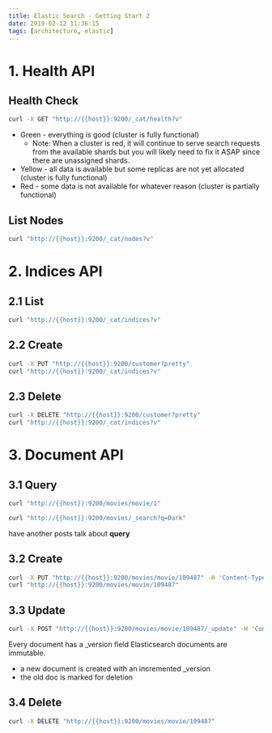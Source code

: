 ```yaml
---
title: Elastic Search - Getting Start 2
date: 2019-02-12 11:36:15
tags: [architecture, elastic]
---
```


# 1. Health API

## Health Check

```bash
curl -X GET "http://{{host}}:9200/_cat/health?v"
```

- Green - everything is good (cluster is fully functional)
  - Note: When a cluster is red, it will continue to serve search requests from the available shards but you will likely need to fix it ASAP since there are unassigned shards.
- Yellow - all data is available but some replicas are not yet allocated (cluster is fully functional)
- Red - some data is not available for whatever reason (cluster is partially functional)

<!--more-->

## List Nodes

```bash
curl "http://{{host}}:9200/_cat/nodes?v"
```

# 2. Indices API

## 2.1 List

```bash
curl "http://{{host}}:9200/_cat/indices?v"
```

## 2.2 Create

```bash
curl -X PUT "http://{{host}}:9200/customer?pretty"
curl "http://{{host}}:9200/_cat/indices?v"
```

## 2.3 Delete

```bash
curl -X DELETE "http://{{host}}:9200/customer?pretty"
curl "http://{{host}}:9200/_cat/indices?v"
```

# 3. Document API

## 3.1 Query

```bash
curl "http://{{host}}:9200/movies/movie/1"

curl "http://{{host}}:9200/movies/_search?q=Dark"
```

have another posts talk about **query**

## 3.2 Create

```bash
curl -X PUT "http://{{host}}:9200/movies/movie/109487" -H 'Content-Type: application/json' -d '{ "genre": ["IMAX", "Sci-Fi"], "title": "Interstellar", "year": 2014 }'
curl "http://{{host}}:9200/movies/movie/109487"
```

## 3.3 Update

```bash
curl -X POST "http://{{host}}:9200/movies/movie/109487/_update" -H 'Content-Type: application/json' -d '{ "doc": { "title": "Interstellar" } }'
```

Every document has a _version field
Elasticsearch documents are immutable.

- a new document is created with an incremented _version
- the old doc is marked for deletion

## 3.4 Delete

```bash
curl -X DELETE "http://{{host}}:9200/movies/movie/109487"
```
